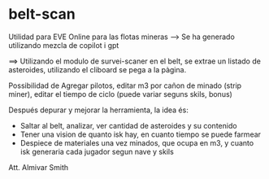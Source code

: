 # belt-scan
Utilidad para EVE Online para las flotas mineras
--> Se ha generado utilizando mezcla de copilot i gpt

==> Utilizando el modulo de survei-scaner en el belt, se extrae un listado de asteroides, utilizando el cliboard se pega a la pàgina.

Possibilidad de Agregar pilotos, editar m3 por cañon de minado (strip miner), editar el tiempo de ciclo (puede variar seguns skils, bonus)

Después depurar y mejorar la herramienta, la idea és:

  * Saltar al belt, analizar, ver cantidad de asteroides y su contenido
  * Tener una vision de quanto isk hay, en cuanto tiempo se puede farmear
  * Despiece de materiales una vez minados, que ocupa en m3, y cuanto isk generaria cada jugador segun nave y skils 


Att. Almivar Smith
